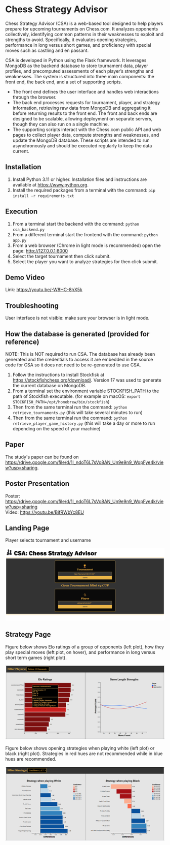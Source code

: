 # Chess Strategy Advisor
Chess Strategy Advisor (CSA) is a web-based tool designed to help players prepare for upcoming tournaments on Chess.com. It analyzes opponents collectively, identifying common patterns in their weaknesses to exploit and strengths to avoid. Specifically, it evaluates opening strategies, performance in long versus short games, and proficiency with special moves such as castling and en passant.

CSA is developed in Python using the Flask framework. It leverages MongoDB as the backend database to store tournament data, player profiles, and precomputed assessments of each player’s strengths and weaknesses. The system is structured into three main components: the front end, the back end, and a set of supporting scripts.
- The front end defines the user interface and handles web interactions through the browser.
- The back end processes requests for tournament, player, and strategy information, retrieving raw data from MongoDB and aggregating it before returning results to the front end. The front and back ends are designed to be scalable, allowing deployment on separate servers, though they can also run on a single machine.
- The supporting scripts interact with the Chess.com public API and web pages to collect player data, compute strengths and weaknesses, and update the MongoDB database. These scripts are intended to run asynchronously and should be executed regularly to keep the data current.

## Installation
1. Install Python 3.11 or higher. Installation files and instructions are available at https://www.python.org.
2. Install the required packages from a terminal with the command: `pip install -r requirements.txt`

## Execution
1. From a terminal start the backend with the command: `python csa_backend.py`
2. From a different terminal start the frontend with the command: `python app.py`
3. From a web browser (Chrome in light mode is recommended) open the page: http://127.0.0.1:8000
4. Select the target tournament then click submit.
5. Select the player you want to analyze strategies for then click submit.

## Demo Video
Link: https://youtu.be/-W8HC-8hX5k

## Troubleshooting
User interface is not visible: make sure your browser is in light mode.

## How the database is generated (provided for reference)
NOTE: This is NOT required to run CSA. The database has already been generated and the credentials to access it are embedded in the source code for CSA so it does not need to be re-generated to use CSA.
1. Follow the instructions to install Stockfisk at https://stockfishchess.org/download/. Version 17 was used to generate the current database on MongoDB.
2. From a terminal set the environment variable STOCKFISH_PATH to the path of Stockfish executable. (for example on macOS: `export STOCKFISH_PATH=/opt/homebrew/bin/stockfish`)
3. Then from the same terminal run the command: `python retrieve_tournaments.py` (this will take several minutes to run)
4. Then from the same terminal run the command: `python retrieve_player_game_history.py` (this will take a day or more to run depending on the speed of your machine)

## Paper
The study's paper can be found on https://drive.google.com/file/d/1I_ndoT6L7sVo8AN_Un9e9n9_WopFye4k/view?usp=sharing.

## Poster Presentation
Poster: https://drive.google.com/file/d/1I_ndoT6L7sVo8AN_Un9e9n9_WopFye4k/view?usp=sharing <br>
Video: https://youtu.be/BifRWbYc8EU

## Landing Page
Player selects tournament and username
<br><br>
![index](index.png)

## Strategy Page
Figure below shows Elo ratings of a group of opponents (left plot), how they play special moves (left plot, on hover), and performance in long versus short term games (right plot).
<br><br>
![elo](elo.png)
<br><br>
Figure below shows opening strategies when playing white (left plot) or black (right plot). Strategies in red hues are not recommended while in blue hues are recommended.
<br><br>
![strategy](strategy.png)
